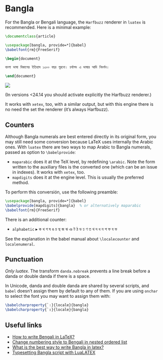# Bangla

For the Bangla or Bengali language, the `Harfbuzz` renderer in `luatex`
is recommended. Here is a minimal example:
```tex
\documentclass{article}

\usepackage[bangla, provide=*]{babel}
\babelfont{rm}{FreeSerif}

\begin{document}

বাংলা ভাষা বিকাশের ইতিহাস ১৩০০ বছর পুরনো। চর্যাপদ এ ভাষার আদি নিদর্শন।

\end{document}
```
![](../media/bengali-sample-luatex.png)

(In versions <24.14 you should activate explicitly the Harfbuzz
renderer.)

It works with `xetex`, too, with a similar output, but with this engine
there is no need the set the renderer (it’s always Harfbuzz).

## Counters

Although Bangla numerals are best entered directly in its original
form, you may still need some conversion because LaTeX uses internally
the Arabic ones. With `luatex` there are two ways to map Arabic to
Bangla numerals, passed as option to `\babelprovide`:
* `maparabic` does it at the TeX level, by redefining `\arabic`. Note
  the form written to the auxiliary files is the converted one (which
  can be an issue in indexes). It works with `xetex`, too.
* `mapdigits` does it at the engine level. This is
  usually the preferred method.

To perform this conversión, use the following preamble:
```tex
\usepackage[bangla, provide=*]{babel}
\babelprovide[mapdigits]{bangla}  % or alternatively maparabic
\babelfont{rm}{FreeSerif}
```

There is an additional counter:
* `alphabetic` ▸ ক খ গ ঘ ঙ চ ছ জ ঝ ঞ ট ঠ ড ঢ ণ ত থ দ ধ ন প ফ ব ভ

See the explanation in the babel manual about `\localecounter` and
`localenumeral`.

## Punctuation

_Only luatex_. The transform `danda.nobreak` prevents a line break
before a danda or double danda if there is a space.

In Unicode, danda and double danda are shared by several scripts, and
`babel` doesn’t assign them by default to any of them. If you are using
`onchar` to select the font you may want to assign them with:
```tex
\babelcharproperty{`।}{locale}{bangla}
\babelcharproperty{`॥}{locale}{bangla}
```

## Useful links

* [How to write Bengali in LaTeX?](https://tex.stackexchange.com/a/561540/5735)
* [Change numbering style to Bengali in nested ordered list](https://tex.stackexchange.com/a/563725/5735)
* [What is the best way to write Bangla in latex?](https://tex.stackexchange.com/questions/620543/what-is-the-best-way-to-write-bangla-in-latex/620546#620546)
* [Typesetting Bangla script with LuaLATEX](https://www.latex-project.org/publications/UFi-TUB-tb127fischer-bangla.pdf)

